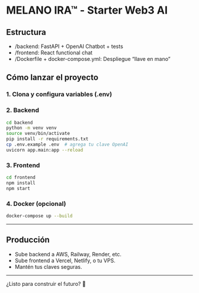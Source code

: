# MELANO IRA™ - Starter Web3 AI

## Estructura
- /backend: FastAPI + OpenAI Chatbot + tests
- /frontend: React functional chat
- /Dockerfile + docker-compose.yml: Despliegue “llave en mano”

## Cómo lanzar el proyecto

### 1. Clona y configura variables (.env)
### 2. Backend
```sh
cd backend
python -m venv venv
source venv/bin/activate
pip install -r requirements.txt
cp .env.example .env  # agrega tu clave OpenAI
uvicorn app.main:app --reload
```
### 3. Frontend
```sh
cd frontend
npm install
npm start
```
### 4. Docker (opcional)
```sh
docker-compose up --build
```
---

## Producción

- Sube backend a AWS, Railway, Render, etc.
- Sube frontend a Vercel, Netlify, o tu VPS.
- Mantén tus claves seguras.

---
¿Listo para construir el futuro? 🚀